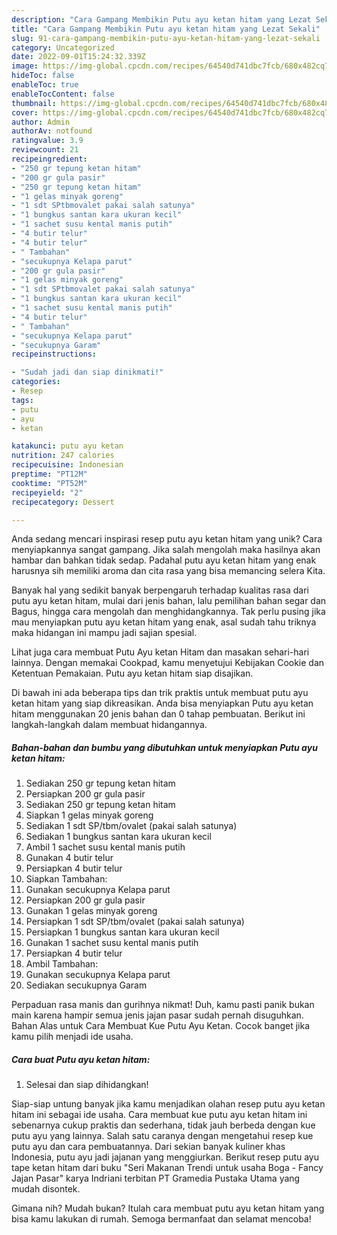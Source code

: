 ```yaml
---
description: "Cara Gampang Membikin Putu ayu ketan hitam yang Lezat Sekali"
title: "Cara Gampang Membikin Putu ayu ketan hitam yang Lezat Sekali"
slug: 91-cara-gampang-membikin-putu-ayu-ketan-hitam-yang-lezat-sekali
category: Uncategorized
date: 2022-09-01T15:24:32.339Z
image: https://img-global.cpcdn.com/recipes/64540d741dbc7fcb/680x482cq70/putu-ayu-ketan-hitam-foto-resep-utama.jpg
hideToc: false
enableToc: true
enableTocContent: false
thumbnail: https://img-global.cpcdn.com/recipes/64540d741dbc7fcb/680x482cq70/putu-ayu-ketan-hitam-foto-resep-utama.jpg
cover: https://img-global.cpcdn.com/recipes/64540d741dbc7fcb/680x482cq70/putu-ayu-ketan-hitam-foto-resep-utama.jpg
author: Admin
authorAv: notfound
ratingvalue: 3.9
reviewcount: 21
recipeingredient:
- "250 gr tepung ketan hitam"
- "200 gr gula pasir"
- "250 gr tepung ketan hitam"
- "1 gelas minyak goreng"
- "1 sdt SPtbmovalet pakai salah satunya"
- "1 bungkus santan kara ukuran kecil"
- "1 sachet susu kental manis putih"
- "4 butir telur"
- "4 butir telur"
- " Tambahan"
- "secukupnya Kelapa parut"
- "200 gr gula pasir"
- "1 gelas minyak goreng"
- "1 sdt SPtbmovalet pakai salah satunya"
- "1 bungkus santan kara ukuran kecil"
- "1 sachet susu kental manis putih"
- "4 butir telur"
- " Tambahan"
- "secukupnya Kelapa parut"
- "secukupnya Garam"
recipeinstructions:

- "Sudah jadi dan siap dinikmati!"
categories:
- Resep
tags:
- putu
- ayu
- ketan

katakunci: putu ayu ketan 
nutrition: 247 calories
recipecuisine: Indonesian
preptime: "PT12M"
cooktime: "PT52M"
recipeyield: "2"
recipecategory: Dessert

---
```





Anda sedang mencari inspirasi resep putu ayu ketan hitam yang unik? Cara menyiapkannya sangat gampang. Jika salah mengolah maka hasilnya akan hambar dan bahkan tidak sedap. Padahal putu ayu ketan hitam yang enak harusnya sih memiliki aroma dan cita rasa yang bisa memancing selera Kita.





Banyak hal yang sedikit banyak berpengaruh terhadap kualitas rasa dari putu ayu ketan hitam, mulai dari jenis bahan, lalu pemilihan bahan segar dan Bagus, hingga cara mengolah dan menghidangkannya. Tak perlu pusing jika mau menyiapkan putu ayu ketan hitam yang enak,      asal sudah tahu triknya maka hidangan ini mampu jadi sajian spesial.














Lihat juga cara membuat Putu Ayu ketan Hitam dan masakan sehari-hari lainnya. Dengan memakai Cookpad, kamu menyetujui Kebijakan Cookie dan Ketentuan Pemakaian. Putu ayu ketan hitam siap disajikan.






Di bawah ini ada beberapa tips dan trik praktis untuk membuat putu ayu ketan hitam yang siap dikreasikan. Anda bisa menyiapkan Putu ayu ketan hitam menggunakan 20 jenis bahan dan 0 tahap pembuatan. Berikut ini langkah-langkah dalam membuat hidangannya.

<!--inarticleads1-->

##### Bahan-bahan dan bumbu yang dibutuhkan untuk menyiapkan Putu ayu ketan hitam:

1. Sediakan 250 gr tepung ketan hitam
1. Persiapkan 200 gr gula pasir
1. Sediakan 250 gr tepung ketan hitam
1. Siapkan 1 gelas minyak goreng
1. Sediakan 1 sdt SP/tbm/ovalet (pakai salah satunya)
1. Sediakan 1 bungkus santan kara ukuran kecil
1. Ambil 1 sachet susu kental manis putih
1. Gunakan 4 butir telur
1. Persiapkan 4 butir telur
1. Siapkan  Tambahan:
1. Gunakan secukupnya Kelapa parut
1. Persiapkan 200 gr gula pasir
1. Gunakan 1 gelas minyak goreng
1. Persiapkan 1 sdt SP/tbm/ovalet (pakai salah satunya)
1. Persiapkan 1 bungkus santan kara ukuran kecil
1. Gunakan 1 sachet susu kental manis putih
1. Persiapkan 4 butir telur
1. Ambil  Tambahan:
1. Gunakan secukupnya Kelapa parut
1. Sediakan secukupnya Garam


Perpaduan rasa manis dan gurihnya nikmat! Duh, kamu pasti panik bukan main karena hampir semua jenis jajan pasar sudah pernah disuguhkan. Bahan Alas untuk Cara Membuat Kue Putu Ayu Ketan. Cocok banget jika kamu pilih menjadi ide usaha. 

<!--inarticleads2-->

##### Cara buat Putu ayu ketan hitam:


1. Selesai dan siap dihidangkan!

Siap-siap untung banyak jika kamu menjadikan olahan resep putu ayu ketan hitam ini sebagai ide usaha. Cara membuat kue putu ayu ketan hitam ini sebenarnya cukup praktis dan sederhana, tidak jauh berbeda dengan kue putu ayu yang lainnya. Salah satu caranya dengan mengetahui resep kue putu ayu dan cara pembuatannya. Dari sekian banyak kuliner khas Indonesia, putu ayu jadi jajanan yang menggiurkan. Berikut resep putu ayu tape ketan hitam dari buku &#34;Seri Makanan Trendi untuk usaha Boga - Fancy Jajan Pasar&#34; karya Indriani terbitan PT Gramedia Pustaka Utama yang mudah disontek. 

Gimana nih? Mudah bukan? Itulah cara membuat putu ayu ketan hitam yang bisa kamu lakukan di rumah. Semoga bermanfaat dan selamat mencoba!
